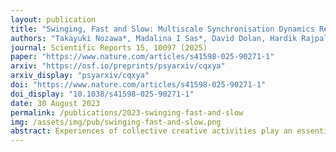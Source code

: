 ```yaml
---
layout: publication
title: "Swinging, Fast and Slow: Multiscale Synchronisation Dynamics Reveals the Impact of an Improvisatory Approach to Performance on Music Experience"
authors: "Takayuki Nozawa*, Madalina I Sas*, David Dolan, Hardik Rajpal, Fernando E Rosas, Christopher Timmermann, Pedro AM Mediano, Keigo Honda, Shunnichi Amano, Yoshihiro Miyake, and Henrik J Jensen"
journal: Scientific Reports 15, 10097 (2025)
paper: "https://www.nature.com/articles/s41598-025-90271-1"
arxiv: "https://osf.io/preprints/psyarxiv/cqxya"
arxiv_display: "psyarxiv/cqxya"
doi: "https://www.nature.com/articles/s41598-025-90271-1"
doi_display: "10.1038/s41598-025-90271-1"
date: 30 August 2023
permalink: /publications/2023-swinging-fast-and-slow
img: /assets/img/pub/swinging-fast-and-slow.png
abstract: Experiences of collective creative activities play an essential role in human societies, yet these experiences are particularlyhard to capture, making their scientific scrutiny extremely challenging. Here we investigate the experience of audience members during a musical concert associated with collective improvisation by analysing the audience’s subjective reports and movement patterns. Our results show that performance with improvisational elements affect movement synchronisation dynamics between performers and audience members differently at different timescales, which are predictive of changes inthe subjective perception of music. These results provide a first step towards the quantification of some of the fundamental aspects of these collective experiences. Moreover, the reported findings shed new light on the relevance of the often-neglected multiscale coordination between audiences and performers, and explains how this rich tapestry of physical behaviour is connected with the quality of the collective subjective experience.
---
```


